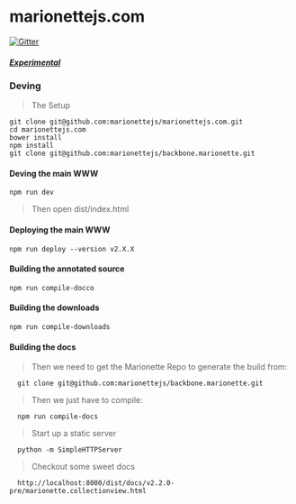 marionettejs.com
================

[![Gitter](https://badges.gitter.im/Join%20Chat.svg)](https://gitter.im/marionettejs/marionettejs.com?utm_source=badge&utm_medium=badge&utm_campaign=pr-badge&utm_content=badge)

##### [Experimental](http://dev.marionettejs.com/)

### Deving

> The Setup

    git clone git@github.com:marionettejs/marionettejs.com.git
    cd marionettejs.com
    bower install
    npm install
    git clone git@github.com:marionettejs/backbone.marionette.git

#### Deving the main WWW

    npm run dev

> Then open dist/index.html

#### Deploying the main WWW

    npm run deploy --version v2.X.X

#### Building the annotated source

    npm run compile-docco

#### Building the downloads

    npm run compile-downloads

#### Building the docs

  > Then we need to get the Marionette Repo to generate the build from:

      git clone git@github.com:marionettejs/backbone.marionette.git

  > Then we just have to compile:

      npm run compile-docs

  > Start up a static server

      python -m SimpleHTTPServer

  > Checkout some sweet docs

      http://localhost:8000/dist/docs/v2.2.0-pre/marionette.collectionview.html
